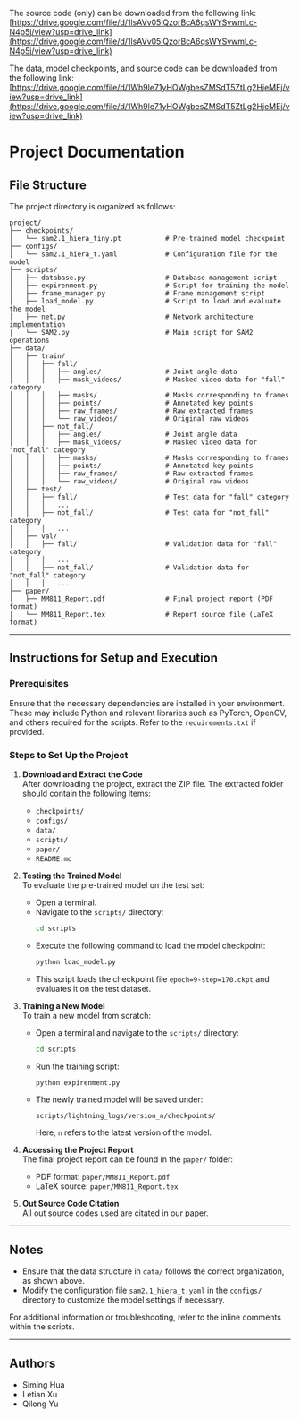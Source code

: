 The source code (only) can be downloaded from the following link: [https://drive.google.com/file/d/1lsAVv05lQzorBcA6qsWYSvwmLc-N4p5j/view?usp=drive_link](https://drive.google.com/file/d/1lsAVv05lQzorBcA6qsWYSvwmLc-N4p5j/view?usp=drive_link)

The data, model checkpoints, and source code can be downloaded from the following link: [https://drive.google.com/file/d/1Wh9le71yHOWgbesZMSdT5ZtLg2HjeMEj/view?usp=drive_link](https://drive.google.com/file/d/1Wh9le71yHOWgbesZMSdT5ZtLg2HjeMEj/view?usp=drive_link)

# Project Documentation

## File Structure

The project directory is organized as follows:

```
project/
├── checkpoints/
│   └── sam2.1_hiera_tiny.pt           # Pre-trained model checkpoint
├── configs/
│   └── sam2.1_hiera_t.yaml            # Configuration file for the model
├── scripts/
│   ├── database.py                    # Database management script
│   ├── expirenment.py                 # Script for training the model
│   ├── frame_manager.py               # Frame management script
│   ├── load_model.py                  # Script to load and evaluate the model
│   ├── net.py                         # Network architecture implementation
│   └── SAM2.py                        # Main script for SAM2 operations
├── data/
│   ├── train/
│   │   ├── fall/
│   │   │   ├── angles/                # Joint angle data
│   │   │   ├── mask_videos/           # Masked video data for "fall" category
│   │   │   ├── masks/                 # Masks corresponding to frames
│   │   │   ├── points/                # Annotated key points
│   │   │   ├── raw_frames/            # Raw extracted frames
│   │   │   └── raw_videos/            # Original raw videos
│   │   ├── not_fall/
│   │   │   ├── angles/                # Joint angle data
│   │   │   ├── mask_videos/           # Masked video data for "not_fall" category
│   │   │   ├── masks/                 # Masks corresponding to frames
│   │   │   ├── points/                # Annotated key points
│   │   │   ├── raw_frames/            # Raw extracted frames
│   │   │   └── raw_videos/            # Original raw videos
│   ├── test/
│   │   ├── fall/                      # Test data for "fall" category
│   │   │   ...
│   │   ├── not_fall/                  # Test data for "not_fall" category
│   │   │   ...
│   ├── val/
│   │   ├── fall/                      # Validation data for "fall" category
│   │   │   ...
│   │   ├── not_fall/                  # Validation data for "not_fall" category
│   │   │   ...
├── paper/
│   ├── MM811_Report.pdf               # Final project report (PDF format)
│   └── MM811_Report.tex               # Report source file (LaTeX format)
```

---

## Instructions for Setup and Execution

### Prerequisites

Ensure that the necessary dependencies are installed in your environment. These may include Python and relevant libraries such as PyTorch, OpenCV, and others required for the scripts. Refer to the `requirements.txt` if provided.

### Steps to Set Up the Project

1. **Download and Extract the Code**  
   After downloading the project, extract the ZIP file. The extracted folder should contain the following items:  
   - `checkpoints/`  
   - `configs/`  
   - `data/`  
   - `scripts/`  
   - `paper/`  
   - `README.md`  

2. **Testing the Trained Model**  
   To evaluate the pre-trained model on the test set:  
   - Open a terminal.  
   - Navigate to the `scripts/` directory:  
     ```bash
     cd scripts
     ```  
   - Execute the following command to load the model checkpoint:  
     ```bash
     python load_model.py
     ```  
   - This script loads the checkpoint file `epoch=9-step=170.ckpt` and evaluates it on the test dataset.

3. **Training a New Model**  
   To train a new model from scratch:  
   - Open a terminal and navigate to the `scripts/` directory:  
     ```bash
     cd scripts
     ```  
   - Run the training script:  
     ```bash
     python expirenment.py
     ```  
   - The newly trained model will be saved under:  
     ```
     scripts/lightning_logs/version_n/checkpoints/
     ```  
     Here, `n` refers to the latest version of the model.

4. **Accessing the Project Report**  
   The final project report can be found in the `paper/` folder:  
   - PDF format: `paper/MM811_Report.pdf`  
   - LaTeX source: `paper/MM811_Report.tex`

4. **Out Source Code Citation**  
   All out source codes used are citated in our paper.
---

## Notes

- Ensure that the data structure in `data/` follows the correct organization, as shown above.
- Modify the configuration file `sam2.1_hiera_t.yaml` in the `configs/` directory to customize the model settings if necessary.

For additional information or troubleshooting, refer to the inline comments within the scripts.

---

## Authors

- Siming Hua
- Letian Xu
- Qilong Yu
